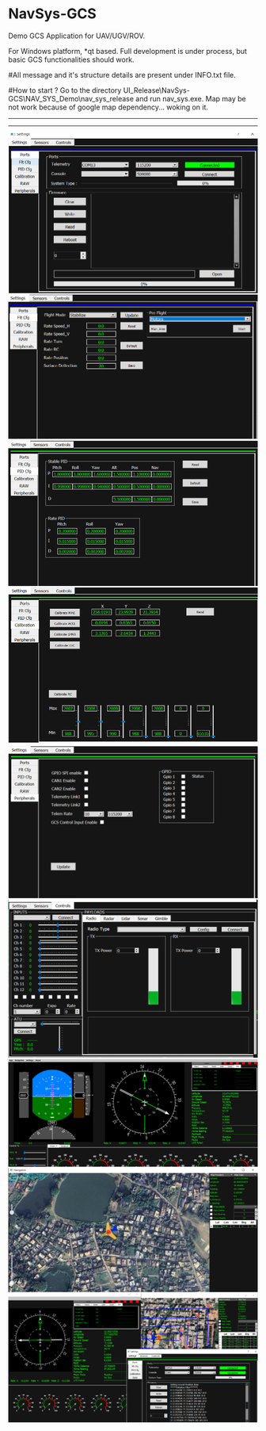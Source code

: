 # NavSys-GCS
Demo GCS Application for UAV/UGV/ROV.

For Windows platform, *qt based.
Full development is under process, but basic GCS functionalities should work.

#All message and it's structure details are present under INFO.txt file.

#How to start ?
Go to the directory UI_Release\NavSys-GCS\NAV_SYS_Demo\nav_sys_release and run nav_sys.exe.
Map may be not work because of google map dependency... woking on it.

**************************************************************************************************************
**************************************************************************************************************

![alt text](https://github.com/Saikat6-eng/NavSys-GCS/blob/main/NAV_SYS_Demo/Capture1.PNG)
![alt text](https://github.com/Saikat6-eng/NavSys-GCS/blob/main/NAV_SYS_Demo/Capture2.PNG)
![alt text](https://github.com/Saikat6-eng/NavSys-GCS/blob/main/NAV_SYS_Demo/Capture3.PNG)
![alt text](https://github.com/Saikat6-eng/NavSys-GCS/blob/main/NAV_SYS_Demo/Capture4.PNG)
![alt text](https://github.com/Saikat6-eng/NavSys-GCS/blob/main/NAV_SYS_Demo/Capture5.PNG)
![alt text](https://github.com/Saikat6-eng/NavSys-GCS/blob/main/NAV_SYS_Demo/Capture6.PNG)
![alt text](https://github.com/Saikat6-eng/NavSys-GCS/blob/main/NAV_SYS_Demo/Capture7.PNG)
![alt text](https://github.com/Saikat6-eng/NavSys-GCS/blob/main/NAV_SYS_Demo/Capture8.PNG)
![alt text](https://github.com/Saikat6-eng/NavSys-GCS/blob/main/NAV_SYS_Demo/Waypoint_Nav.PNG)

